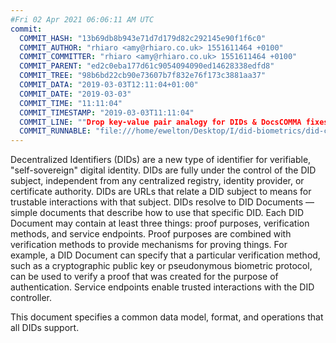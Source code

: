 ```yaml
---
#Fri 02 Apr 2021 06:06:11 AM UTC
commit:
  COMMIT_HASH: "13b69db8b943e71d7d179d82c292145e90f1f6c0"
  COMMIT_AUTHOR: "rhiaro <amy@rhiaro.co.uk> 1551611464 +0100"
  COMMIT_COMMITTER: "rhiaro <amy@rhiaro.co.uk> 1551611464 +0100"
  COMMIT_PARENT: "ed2c0eba177d61c9054094090ed14628338edfd8"
  COMMIT_TREE: "98b6bd22cb90e73607b7f832e76f173c3881aa37"
  COMMIT_DATA: "2019-03-03T12:11:04+01:00"
  COMMIT_DATE: "2019-03-03"
  COMMIT_TIME: "11:11:04"
  COMMIT_TIMESTAMP: "2019-03-03T11:11:04"
  COMMIT_LINE: ""Drop key-value pair analogy for DIDs & DocsCOMMA fixes #140 and fixes #141"
  COMMIT_RUNNABLE: "file:///home/ewelton/Desktop/I/did-biometrics/did-core-dataset/analysis/gitinfo/13b69db8b943e71d7d179d82c292145e90f1f6c0/snapshot/index.html"
---
```


<section id="abstract">
<p>
Decentralized Identifiers (DIDs) are a new type of identifier for
verifiable, "self-sovereign" digital identity. DIDs are fully under the
control of the DID subject, independent from any centralized registry,
identity provider, or certificate authority. DIDs are URLs that relate
a DID subject to means for trustable interactions with that subject.
DIDs resolve to DID Documents — simple documents that describe how to
use that specific DID. Each DID Document may contain at least three
things: proof purposes, verification methods, and service endpoints.
Proof purposes are combined with verification methods to provide mechanisms
for proving things. For example, a DID Document can specify that a particular
verification method, such as a cryptographic public key or pseudonymous
biometric protocol, can be used to verify a proof that was created for the
purpose of authentication. Service endpoints enable trusted interactions with
the DID controller.
    </p>
<p>
This document specifies a common data model, format, and operations
that all DIDs support.
    </p>
</section>
